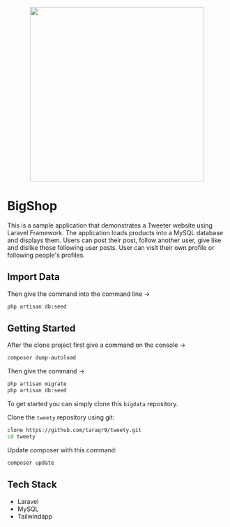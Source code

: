<p align="center"><a href="https://laravel.com" target="_blank"><img src="https://raw.githubusercontent.com/laravel/art/master/logo-lockup/5%20SVG/2%20CMYK/1%20Full%20Color/laravel-logolockup-cmyk-red.svg" width="400"></a></p>

# BigShop

This is a sample application that demonstrates a Tweeter website using Laravel Framework. The application loads products into a MySQL database and displays them. Users can post their post, follow another user, give like and dislike those following user posts. User can visit their own profile or following people's profiles. 

## Import Data
Then give the command into the command line ->
```bash
php artisan db:seed
```


## Getting Started
After the clone project first give a command on the console ->
```bash
composer dump-autoload 
```


Then give the command ->
```bash
php artisan migrate
php artisan db:seed
```






To get started  you can simply clone this `bigdata` repository.

Clone the `tweety` repository using git:

```bash
clone https://github.com/taraqr9/tweety.git
cd tweety
```

Update composer with this command:
```bash
composer update
```


## Tech Stack
* Laravel
* MySQL
* Tailwindapp
